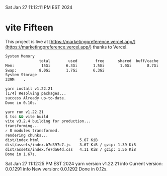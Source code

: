 Sat Jan 27 11:12:11 PM EST 2024

# vite Fifteen


This project is live at [https://marketingpreference.vercel.app/](https://marketingpreference.vercel.app/) thanks to Vercel.

```bash
System Memory
               total        used        free      shared  buff/cache   available
Mem:            15Gi       6.3Gi       1.5Gi       1.0Gi       8.7Gi       9.0Gi
Swap:          8.0Gi       1.7Gi       6.3Gi
System Storage
339M	.
```
```bash
yarn install v1.22.21
[1/4] Resolving packages...
success Already up-to-date.
Done in 0.10s.
```
```bash
yarn run v1.22.21
$ tsc && vite build
vite v3.2.4 building for production...
transforming...
✓ 8 modules transformed.
rendering chunks...
dist/index.html                  5.67 KiB
dist/assets/index.b7d397c7.js    3.67 KiB / gzip: 1.39 KiB
dist/assets/index.fe7da64d.css   4.11 KiB / gzip: 1.56 KiB
Done in 1.67s.
```
Sat Jan 27 11:12:25 PM EST 2024
yarn version v1.22.21
info Current version: 0.0.1291
info New version: 0.0.1292
Done in 0.12s.
